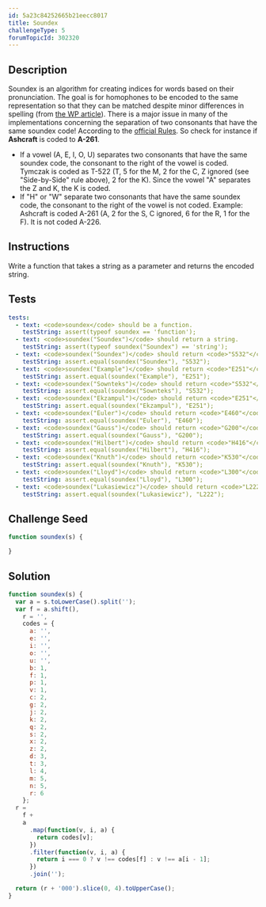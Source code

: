 ```yaml
---
id: 5a23c84252665b21eecc8017
title: Soundex
challengeType: 5
forumTopicId: 302320
---
```


## Description

<section id='description'>

Soundex is an algorithm for creating indices for words based on their pronunciation. The goal is for homophones to be encoded to the same representation so that they can be matched despite minor differences in spelling (from [the WP article](https://en.wikipedia.org/wiki/soundex)). There is a major issue in many of the implementations concerning the separation of two consonants that have the same soundex code! According to the [official Rules](https://www.archives.gov/research/census/soundex.html). So check for instance if **Ashcraft** is coded to **A-261**.

<ul>
  <li>If a vowel (A, E, I, O, U) separates two consonants that have the same soundex code, the consonant to the right of the vowel is coded. Tymczak is coded as T-522 (T, 5 for the M, 2 for the C, Z ignored (see "Side-by-Side" rule above), 2 for the K). Since the vowel "A" separates the Z and K, the K is coded.</li>
  <li>If "H" or "W" separate two consonants that have the same soundex code, the consonant to the right of the vowel is not coded. Example: Ashcraft is coded A-261 (A, 2 for the S, C ignored, 6 for the R, 1 for the F). It is not coded A-226.</li>
</ul>

</section>

## Instructions

<section id='instructions'>

Write a function that takes a string as a parameter and returns the encoded string.

</section>

## Tests

<section id='tests'>

```yml
tests:
  - text: <code>soundex</code> should be a function.
    testString: assert(typeof soundex == 'function');
  - text: <code>soundex("Soundex")</code> should return a string.
    testString: assert(typeof soundex("Soundex") == 'string');
  - text: <code>soundex("Soundex")</code> should return <code>"S532"</code>.
    testString: assert.equal(soundex("Soundex"), "S532");
  - text: <code>soundex("Example")</code> should return <code>"E251"</code>.
    testString: assert.equal(soundex("Example"), "E251");
  - text: <code>soundex("Sownteks")</code> should return <code>"S532"</code>.
    testString: assert.equal(soundex("Sownteks"), "S532");
  - text: <code>soundex("Ekzampul")</code> should return <code>"E251"</code>.
    testString: assert.equal(soundex("Ekzampul"), "E251");
  - text: <code>soundex("Euler")</code> should return <code>"E460"</code>.
    testString: assert.equal(soundex("Euler"), "E460");
  - text: <code>soundex("Gauss")</code> should return <code>"G200"</code>.
    testString: assert.equal(soundex("Gauss"), "G200");
  - text: <code>soundex("Hilbert")</code> should return <code>"H416"</code>.
    testString: assert.equal(soundex("Hilbert"), "H416");
  - text: <code>soundex("Knuth")</code> should return <code>"K530"</code>.
    testString: assert.equal(soundex("Knuth"), "K530");
  - text: <code>soundex("Lloyd")</code> should return <code>"L300"</code>.
    testString: assert.equal(soundex("Lloyd"), "L300");
  - text: <code>soundex("Lukasiewicz")</code> should return <code>"L222"</code>.
    testString: assert.equal(soundex("Lukasiewicz"), "L222");
```

</section>

## Challenge Seed

<section id='challengeSeed'>

<div id='js-seed'>

```js
function soundex(s) {

}
```

</div>

</section>

## Solution

<section id='solution'>

```js
function soundex(s) {
  var a = s.toLowerCase().split('');
  var f = a.shift(),
    r = '',
    codes = {
      a: '',
      e: '',
      i: '',
      o: '',
      u: '',
      b: 1,
      f: 1,
      p: 1,
      v: 1,
      c: 2,
      g: 2,
      j: 2,
      k: 2,
      q: 2,
      s: 2,
      x: 2,
      z: 2,
      d: 3,
      t: 3,
      l: 4,
      m: 5,
      n: 5,
      r: 6
    };
  r =
    f +
    a
      .map(function(v, i, a) {
        return codes[v];
      })
      .filter(function(v, i, a) {
        return i === 0 ? v !== codes[f] : v !== a[i - 1];
      })
      .join('');

  return (r + '000').slice(0, 4).toUpperCase();
}
```

</section>
